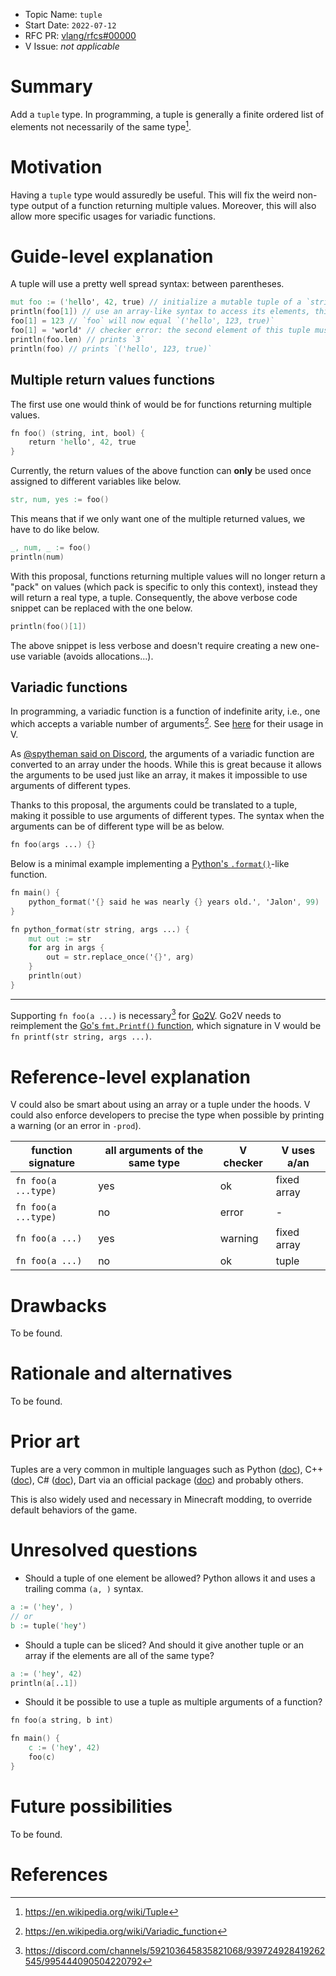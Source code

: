 - Topic Name: `tuple`
- Start Date: `2022-07-12`
- RFC PR: [vlang/rfcs#00000](https://github.com/vlang/rfcs/pull/26)
- V Issue: *not applicable*

# Summary

Add a `tuple` type. In programming, a tuple is generally a finite ordered list of elements not necessarily of the same type[^1].

# Motivation

Having a `tuple` type would assuredly be useful. This will fix the weird non-type output of a function returning multiple values. Moreover, this will also allow more specific usages for variadic functions.

# Guide-level explanation

A tuple will use a pretty well spread syntax: between parentheses.

```v
mut foo := ('hello', 42, true) // initialize a mutable tuple of a `string`, an `int` and a `bool`
println(foo[1]) // use an array-like syntax to access its elements, this will print `42`
foo[1] = 123 // `foo` will now equal `('hello', 123, true)`
foo[1] = 'world' // checker error: the second element of this tuple must be an `int`
println(foo.len) // prints `3`
println(foo) // prints `('hello', 123, true)`
```

## Multiple return values functions

The first use one would think of would be for functions returning multiple values.

```v
fn foo() (string, int, bool) {
    return 'hello', 42, true
}
```

Currently, the return values of the above function can **only** be used once assigned to different variables like below.

```v
str, num, yes := foo()
```

This means that if we only want one of the multiple returned values, we have to do like below.

```v
_, num, _ := foo()
println(num)
```

With this proposal, functions returning multiple values will no longer return a "pack" on values (which pack is specific to only this context), instead they will return a real type, a tuple.
Consequently, the above verbose code snippet can be replaced with the one below.

```v
println(foo()[1])
```

The above snippet is less verbose and doesn't require creating a new one-use variable (avoids allocations...).

## Variadic functions

In programming, a variadic function is a function of indefinite arity, i.e., one which accepts a variable number of arguments[^2].
See [here](https://github.com/vlang/v/blob/master/doc/docs.md#variable-number-of-arguments) for their usage in V.

As [@spytheman said on Discord](https://canary.discord.com/channels/592103645835821068/939724928419262545/995564582494011532), the arguments of a variadic function are converted to an array under the hoods. While this is great because it allows the arguments to be used just like an array, it makes it impossible to use arguments of different types.

Thanks to this proposal, the arguments could be translated to a tuple, making it possible to use arguments of different types. The syntax when the arguments can be of different type will be as below.

```v
fn foo(args ...) {}
```

Below is a minimal example implementing a [Python's `.format()`](https://docs.python.org/3/library/stdtypes.html#str.format)-like function.

```v
fn main() {
    python_format('{} said he was nearly {} years old.', 'Jalon', 99)
}

fn python_format(str string, args ...) {
    mut out := str
    for arg in args {
        out = str.replace_once('{}', arg)
    }
    println(out)
}
```

---

Supporting `fn foo(a ...)` is necessary[^3] for [Go2V](https://github.com/vlang/go2v). Go2V needs to reimplement the [Go's `fmt.Printf()` function](https://pkg.go.dev/fmt#Printf), which signature in V would be `fn printf(str string, args ...)`.

# Reference-level explanation

V could also be smart about using an array or a tuple under the hoods. V could also enforce developers to precise the type when possible by printing a warning (or an error in `-prod`).

 function signature | all arguments of the same type | V checker | V uses a/an
--------------------|--------------------------------|-----------|------------
`fn foo(a ...type)` | yes                            | ok        | fixed array
`fn foo(a ...type)` | no                             | error     | -
`fn foo(a ...)`     | yes                            | warning   | fixed array
`fn foo(a ...)`     | no                             | ok        | tuple


# Drawbacks

To be found.

# Rationale and alternatives

To be found.

# Prior art

Tuples are a very common in multiple languages such as Python ([doc](https://docs.python.org/3/library/stdtypes.html#tuple)), C++ ([doc](https://en.cppreference.com/w/cpp/utility/tuple)), C# ([doc](https://docs.microsoft.com/en-us/dotnet/csharp/language-reference/builtin-types/value-tuples)), Dart via an official package ([doc](https://pub.dev/packages/tuple)) and probably others.

This is also widely used and necessary in Minecraft modding, to override default behaviors of the game.

# Unresolved questions

- Should a tuple of one element be allowed? Python allows it and uses a trailing comma `(a, )` syntax.

```v
a := ('hey', )
// or
b := tuple('hey')
```

- Should a tuple can be sliced? And should it give another tuple or an array if the elements are all of the same type?

```v
a := ('hey', 42)
println(a[..1])
```

- Should it be possible to use a tuple as multiple arguments of a function?

```v
fn foo(a string, b int)

fn main() {
    c := ('hey', 42)
    foo(c)
}
```

# Future possibilities

To be found.

# References

[^1]: https://en.wikipedia.org/wiki/Tuple
[^2]: https://en.wikipedia.org/wiki/Variadic_function
[^3]: https://discord.com/channels/592103645835821068/939724928419262545/995444090504220792
